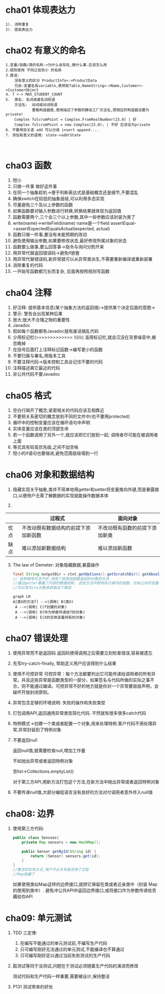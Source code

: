 # cha01 体现表达力
    1). 消除重复
    2). 提高表达力

# cha02 有意义的命名
    1.变量/函数/类的名称->为什么会存在,做什么事.应该怎么用
    2.提防使用 不同之处较小 的名称
    3.废话:
        没有意义的区分 ProductInfo<->ProductData
        冗余:变量名有variable,表明有Table,NameString<->Name,Customer<->CustomerObject
    4. 7 <-> MAX_STUDENT_COUNT
    5. 	类名: 名词或者名词短语 
    	方法名:  动词或动词短语
    			重载构造器是,使用描述了参数的静态工厂方法名,把相应的构造器设置为private!
        Complex fulcrumPoint = Complex.FromRealNumber(23.0) | 好
        Complex fulcrumPoint = new Complex(23.0); | 不好 应该设为private
    6. 不要用双关语 add 可以分成 insert append....
    7. 添加有意义的语境: state->addrState


​    			
# cha03 函数

1. 短小
2. 只做一件事 做好这件事
3. 在同一个抽象趁机->便于判断表达式是基础概念还是细节,不要混乱
4. 确保switch在较低的抽象层级,可以利用多态实现
5. 尽量避免三个及以上参数的函数
6. 如果函数要对输入参数进行转换,转换结果就体现为返回值
7. 函数需要两个,三个会三个以上参数,其中一些参数应该封装为类了
8. write(name)->writeField(name) name是一个field
   assertEqual->assertExpectedEqualsActual(expected, actual)
9. 函数只做一件事,要没有未能预期的改动
10. 避免使用输出参数,如果要修改状态,最好修改所属对象的状态
11. 函数要么做事,要么回答事->指令与询问分割开来
12. 用异常代替返回错误码->避免if嵌套
13. 用异常代替错误码,新异常就可以从异常类派生,不需要重新编译或重新部署
14. 消除重复的代码
15. 一开始写函数都冗长而复杂, 后面再按照规则写函数

# cha04 注释
1. 好注释: 提供基本信息(某个抽象方法的返回值)->提供某个决定后面的意图->
2. 警示: 警告会出现某种后果
3. 放大:放大不合理之物的重要性
4. Javadoc
5. 假如每个函数都有Javadoc就有废话搞乱代码
6. 少用标记栏(>>>>>>>>>>>>> \\\\\\\\\\\\) 滥用标记栏,就会沉没在背景噪音中,被忽略掉
7. 在括号后面打上注释标记函数->编写更小的函数
8. 不要归属与署名,用版本工具
9. 不要注释代码->版本控制工具会记住不要的代码
10. 注释描述离它最近的代码
11. 非公共代码不要Javadoc

# cha05 格式

1. 空白行隔开了概念;紧密相关的代码应该互相靠近
2. 不要把关系密切的概念放到不同的文件中(也不要用protected)
3. 循环中的控制变量应该在循环语句中声明
4. 实体变量应该在类的顶部生命
5. 若一个函数调用了另外一个,就应该把它们放到一起; 调用者尽可能在被调用者上面
6. 等式具有较高优先级,之间不加空格
7. 短小的if语句也要缩进,避免范围层级塌到一行

# cha06 对象和数据结构

1. 隐藏实现关乎抽象,类并不简单地用getter和setter将变量推向外键,而是暴露接口,以便用户无需了解数据的实现就能操作数据本体

2. 
|      | 过程式 | 面向对象 |
| ---- | ------ | -------- |
| 优点 | 不改动既有数据结构的前提下添加新函数 | 不改动既有函数的前提下添加新类 |
| 缺点 | 难以添加新数据结构 | 难以添加新函数 |

3. The law of Demeter: 对象隐藏数据,暴露操作

   ```java
   final String outputDir = ctxt.getOptions().getScratchDir().getAbsolutePath()
   // 这种使用方法不好,调用了由其他函数返回的对象的方法  
   //通过getter暴露了内部的数据结构. 这些方法中既有执行操作的函数，也有公共的变量
   //可以改为ctx对象来获取这个路径
   ```
   ```mermaid
   graph LR
   A[类X的方法f] -->|调用| B(类X)
    A -->|调用| C(f创建的对象)
    A -->|调用| D(作为参数传递给f的对象)
    A -->|调用| E(X的实体变量持有的对象)
   ```


# cha07 错误处理

1. 使用异常而不是返回码
   	返回码使得调用之后需要立刻检查错误,容易被遗忘
   
2. 先写try-catch-finally, 帮助定义用户应该得到什么结果

3. 使用不可控异常
   可控异常：每个方法都要列出它可能传递给调用者的所有异常。并且这些异常是函数类型的一部分，如果签名与代码所做的实际之事不合，则不能通过编译。可控异常不好的地方就是你对一个异常要层层声明，会破坏开放封闭原则。
   
4. 异常包含足够的环境说明: 失败的操作和失败类型

5. 打包调用API,返回通用异常类型简化代码. 不然就有很多很多catch代码

6. 特例模式->创建一个类或者配置一个对象,用来处理特例.客户代码不用处理异常,异常封装到了特例对象

7. 不要返回null

   返回null值,就需要检查null,增加工作量

   不如抛出异常或者返回特例对象

   空list->Collections.emptyList()

   对于第三方API,用新方法打包这个方法,在新方法中抛出异常或者返回特例对象

8. 不要传递null值,大部分编程语言没有良好的方法对付调用者意外传入null值

# cha08: 边界

1. 使用第三方代码:

   ``` java
   public class Sensoes{
       private Map sensors = new HashMap();
       
       public Sensor getById(String id) {
           return (Sensor) sensors.get(id);
       }
   }
   //整洁的实现方式,用户不必关系是否用了泛型
   //Map隐藏了
   ```

   如果使用类似Map这样的边界接口,就把它保留在类或者近亲类中（封装 Map 的使用到类中）. 避免冲公共API中返回边界接口,或将接口作为参数传递给贡藕给你API

# cha09: 单元测试

1. TDD 三定律:

   1. 在编写不能通过的单元测试前,不编写生产代码
   2. 只可编写刚好无法通过的单元测试,不能编译也不算通过
   3. 只可编写刚好足以通过当前失败测试的生产代码

2. 脏测试等同于没测试,问题在于测试必须随着生产代码的演进而修改

   测试代码和生产代码一样重要,需要被设计,保持整洁

3. P131 测试带来的好处

